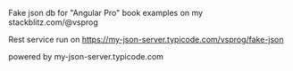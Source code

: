 Fake json db for "Angular Pro" book examples on my stackblitz.com/@vsprog

Rest service run on https://my-json-server.typicode.com/vsprog/fake-json

powered by my-json-server.typicode.com
